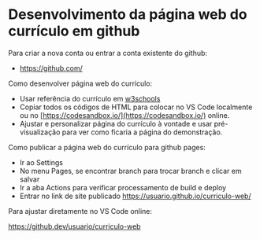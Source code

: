 # Desenvolvimento da página web do currículo em github

Para criar a nova conta ou entrar a conta existente do github:

- https://github.com/

Como desenvolver página web do currículo:

- Usar referência do currículo em [w3schools](https://www.w3schools.com/w3css/tryit.asp?filename=tryw3css_templates_cv&stacked=h)
- Copiar todos os códigos de HTML para colocar no VS Code localmente ou no [https://codesandbox.io/](https://codesandbox.io/) online.
- Ajustar e personalizar página do currículo à vontade e usar pré-visualização para ver como ficaria a página do demonstração.

Como publicar a página web do currículo para github pages:

- Ir ao Settings
- No menu Pages, se encontrar branch para trocar branch e clicar em salvar
- Ir a aba Actions para verificar processamento de build e deploy
- Entrar no link de site publicado https://usuario.github.io/curriculo-web/

Para ajustar diretamente no VS Code online:

https://github.dev/usuario/curriculo-web
